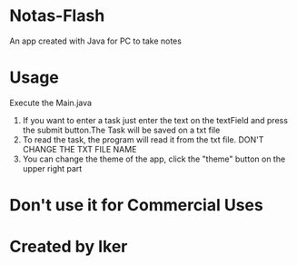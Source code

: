 # Notas-Flash
An app created with Java for PC to take notes 

# Usage
Execute the Main.java

1. If you want to enter a task just enter the text on the textField and press the submit button.The Task will be saved on a txt file
2. To read the task, the program will read it from the txt file. DON'T CHANGE THE TXT FILE NAME
3. You can change the theme of the app, click the "theme" button on the upper right part

# Don't use it for Commercial Uses

<h1 style='text-align=center'> Created by Iker </h1>
